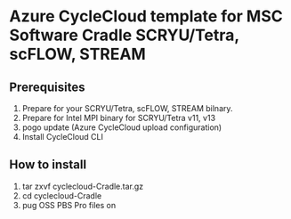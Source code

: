 # Azure CycleCloud template for MSC Software Cradle SCRYU/Tetra, scFLOW, STREAM

## Prerequisites

1. Prepare for your SCRYU/Tetra, scFLOW, STREAM bilnary.
1. Prepare for Intel MPI binary for SCRYU/Tetra v11, v13
1. pogo update (Azure CycleCloud upload configuration)
1. Install CycleCloud CLI

## How to install 

1. tar zxvf cyclecloud-Cradle<version>.tar.gz
1. cd cyclecloud-Cradle<version>
1. pug OSS PBS Pro files on <template>/blob directory.
1. Rewrite "Files" attribute for your binariy in "project.ini" file. 
1. run "cyclecloud project upload azure-storage" for uploading template to CycleCloud
1. "cyclecloud import_template -f templates/pbs_extended_nfs_cradle.txt" for register this template to your CycleCloud

## How to run MSC Software Cradle SCRYU/Tetra, scFLOW, STREAM

1. Create Execute Node manually
1. Check Node IP Address
1. Create hosts file for your nodes
1. qsub ~/run.sh

## Known Issues
1. This tempate support only single administrator. So you have to use same user between superuser(initial Azure CycleCloud User) and deployment user of this template

# Azure CycleCloud用テンプレート:SCRYU/Tetra, scFLOW, STREAM (NFS/PBSPro)

[Azure CycleCloud](https://docs.microsoft.com/en-us/azure/cyclecloud/) はMicrosoft Azure上で簡単にCAE/HPC/Deep Learning用のクラスタ環境を構築できるソリューションです。

![Azure CycleCloudの構築・テンプレート構成](https://raw.githubusercontent.com/hirtanak/osspbsdefault/master/AzureCycleCloud-OSSPBSDefault.png "Azure CycleCloudの構築・テンプレート構成")

Azure CyceCloudのインストールに関しては、[こちら](https://docs.microsoft.com/en-us/azure/cyclecloud/quickstart-install-cyclecloud) のドキュメントを参照してください。

本テンプレートは、SCRYU/Tetra, scFLOW, STREAM用のテンプレートになっています。

## 確認バージョン

 - SCRYU/Tetra v11, v13
 - scFLOW 2020
 - STREAM 2020

## 構成、特徴

1. OSS PBS ProジョブスケジューラをMasterノードにインストール
1. H16r, H16r_Promo, HC44rs, HB60rs, HB120rs_v2を想定したテンプレート、イメージ
	 - OpenLogic CentOS 7.6 HPC を利用 
1. Masterノードに512GB * 2 のNFSストレージサーバを搭載
	 - Executeノード（計算ノード）からNFSをマウント
1. MasterノードのIPアドレスを固定設定
	 - 一旦停止後、再度起動した場合にアクセスする先のIPアドレスが変更されない

![OSS PBS Default テンプレート構成](https://raw.githubusercontent.com/hirtanak/osspbsdefault/master/OSSPBSDefaultDiagram.png "OSS PBS Default テンプレート構成")

## テンプレートインストール方法

前提条件: テンプレートを利用するためには、Azure CycleCloud CLIのインストールと設定が必要です。詳しくは、 [こちら](https://docs.microsoft.com/en-us/azure/cyclecloud/install-cyclecloud-cli) の文書からインストールと展開されたAzure CycleCloudサーバのFQDNの設定が必要です。
また、SCRYU/Tetra, scFLOW, STREAMのバイナリ準備、およびSCRYU/Tetra v11, 13に関しては、Intel MPIインストーラー l_mpi_p_5.1.3.223.tgz が必要です。

1. テンプレート本体をダウンロード
1. 展開、ディレクトリ移動
1. cyclecloudコマンドラインからテンプレートインストール 
   - tar zxvf cyclecloud-Cradle<version>.tar.gz
   - cd cyclecloud-Cradle<version>
   - cyclecloud project upload azure-storage
   - cyclecloud import_template -f templates/pbs_extended_nfs_cradle.txt
1. 削除したい場合、 cyclecloud delete_template Cradle コマンドで削除可能

***
Copyright Hiroshi Tanaka, hirtanak@gmail.com, @hirtanak All rights reserved.
Use of this source code is governed by MIT license that can be found in the LICENSE file.
